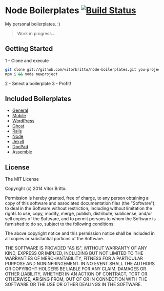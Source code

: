 # Node Boilerplates [![Build Status](https://travis-ci.org/vitorbritto/node-boilerplates.png)](https://travis-ci.org/vitorbritto/node-boilerplates)

My personal boilerplates. :)

> Work in progress...


## Getting Started

1 - Clone and execute

```bash
git clone git://github.com/vitorbritto/node-boilerplates.git you-project-name-here && cd $_
npm i && node newproject
```

2 - Select a boilerplate
3 - Profit!


## Included Boilerplates

- [General](general/)
- [Mobile](mobile/)
- [WordPress](wordpress/)
- [Ghost](ghost/)
- [Rails](rails/)
- [Node](node/)
- [Jekyll](jekyll/)
- [DocPad](docpad/)
- [Assemble](assemble/)


## License

The MIT License

Copyright (c) 2014 Vitor Britto.

Permission is hereby granted, free of charge, to any person obtaining a copy
of this software and associated documentation files (the "Software"), to deal
in the Software without restriction, including without limitation the rights
to use, copy, modify, merge, publish, distribute, sublicense, and/or sell
copies of the Software, and to permit persons to whom the Software is
furnished to do so, subject to the following conditions:

The above copyright notice and this permission notice shall be included in
all copies or substantial portions of the Software.

THE SOFTWARE IS PROVIDED "AS IS", WITHOUT WARRANTY OF ANY KIND, EXPRESS OR
IMPLIED, INCLUDING BUT NOT LIMITED TO THE WARRANTIES OF MERCHANTABILITY,
FITNESS FOR A PARTICULAR PURPOSE AND NONINFRINGEMENT. IN NO EVENT SHALL THE
AUTHORS OR COPYRIGHT HOLDERS BE LIABLE FOR ANY CLAIM, DAMAGES OR OTHER
LIABILITY, WHETHER IN AN ACTION OF CONTRACT, TORT OR OTHERWISE, ARISING FROM,
OUT OF OR IN CONNECTION WITH THE SOFTWARE OR THE USE OR OTHER DEALINGS IN
THE SOFTWARE.

